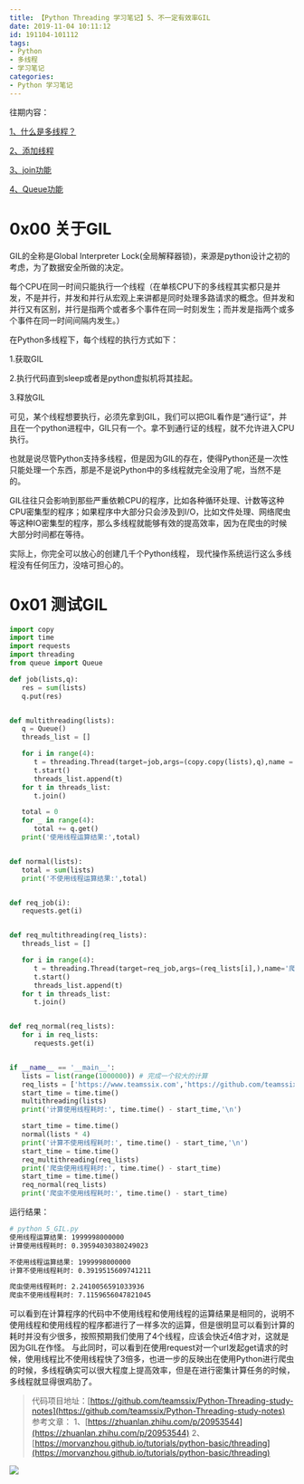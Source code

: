 ```yaml
---
title: 【Python Threading 学习笔记】5、不一定有效率GIL
date: 2019-11-04 10:11:12
id: 191104-101112
tags:
- Python
- 多线程
- 学习笔记
categories:
- Python 学习笔记
---
```

往期内容：

[1、什么是多线程？](https://www.teamssix.com/year/1901031-202253.html)

[2、添加线程](https://www.teamssix.com/year/191101-112015.html)

[3、join功能](https://www.teamssix.com/year/191102-102624.html)

[4、Queue功能](https://www.teamssix.com/year/191103-092239.html)

# 0x00 关于GIL
GIL的全称是Global Interpreter Lock(全局解释器锁)，来源是python设计之初的考虑，为了数据安全所做的决定。
<!--more-->
每个CPU在同一时间只能执行一个线程（在单核CPU下的多线程其实都只是并发，不是并行，并发和并行从宏观上来讲都是同时处理多路请求的概念。但并发和并行又有区别，并行是指两个或者多个事件在同一时刻发生；而并发是指两个或多个事件在同一时间间隔内发生。）

在Python多线程下，每个线程的执行方式如下：

1.获取GIL

2.执行代码直到sleep或者是python虚拟机将其挂起。

3.释放GIL

可见，某个线程想要执行，必须先拿到GIL，我们可以把GIL看作是“通行证”，并且在一个python进程中，GIL只有一个。拿不到通行证的线程，就不允许进入CPU执行。

也就是说尽管Python支持多线程，但是因为GIL的存在，使得Python还是一次性只能处理一个东西，那是不是说Python中的多线程就完全没用了呢，当然不是的。

GIL往往只会影响到那些严重依赖CPU的程序，比如各种循环处理、计数等这种CPU密集型的程序；如果程序中大部分只会涉及到I/O，比如文件处理、网络爬虫等这种IO密集型的程序，那么多线程就能够有效的提高效率，因为在爬虫的时候大部分时间都在等待。

实际上，你完全可以放心的创建几千个Python线程， 现代操作系统运行这么多线程没有任何压力，没啥可担心的。

# 0x01 测试GIL
```python
import copy
import time
import requests
import threading
from queue import Queue

def job(lists,q):
   res = sum(lists)
   q.put(res)


def multithreading(lists):
   q = Queue()
   threads_list = []

   for i in range(4):
      t = threading.Thread(target=job,args=(copy.copy(lists),q),name = '任务 %i' % i)
      t.start()
      threads_list.append(t)
   for t in threads_list:
      t.join()

   total = 0
   for _ in range(4):
      total += q.get()
   print('使用线程运算结果:',total)


def normal(lists):
   total = sum(lists)
   print('不使用线程运算结果:',total)


def req_job(i):
   requests.get(i)


def req_multithreading(req_lists):
   threads_list = []

   for i in range(4):
      t = threading.Thread(target=req_job,args=(req_lists[i],),name='爬虫任务 %i' % i)
      t.start()
      threads_list.append(t)
   for t in threads_list:
      t.join()


def req_normal(req_lists):
   for i in req_lists:
      requests.get(i)


if __name__ == '__main__':
   lists = list(range(1000000)) # 完成一个较大的计算
   req_lists = ['https://www.teamssix.com','https://github.com/teamssix','https://me.csdn.net/qq_37683287','https://space.bilibili.com/148389186']
   start_time = time.time()
   multithreading(lists)
   print('计算使用线程耗时:', time.time() - start_time,'\n')

   start_time = time.time()
   normal(lists * 4)
   print('计算不使用线程耗时:', time.time() - start_time,'\n')
   start_time = time.time()
   req_multithreading(req_lists)
   print('爬虫使用线程耗时:', time.time() - start_time)
   start_time = time.time()
   req_normal(req_lists)
   print('爬虫不使用线程耗时:', time.time() - start_time)
```
运行结果：
```bash
# python 5_GIL.py
使用线程运算结果: 1999998000000
计算使用线程耗时: 0.39594030380249023 

不使用线程运算结果: 1999998000000
计算不使用线程耗时: 0.3919515609741211

爬虫使用线程耗时: 2.2410056591033936
爬虫不使用线程耗时: 7.1159656047821045
```
可以看到在计算程序的代码中不使用线程和使用线程的运算结果是相同的，说明不使用线程和使用线程的程序都进行了一样多次的运算，但是很明显可以看到计算的耗时并没有少很多，按照预期我们使用了4个线程，应该会快近4倍才对，这就是因为GIL在作怪。
与此同时，可以看到在使用request对一个url发起get请求的时候，使用线程比不使用线程快了3倍多，也进一步的反映出在使用Python进行爬虫的时候，多线程确实可以很大程度上提高效率，但是在进行密集计算任务的时候，多线程就显得很鸡肋了。

>代码项目地址：[https://github.com/teamssix/Python-Threading-study-notes](https://github.com/teamssix/Python-Threading-study-notes)
>参考文章：
>1、[https://zhuanlan.zhihu.com/p/20953544](https://zhuanlan.zhihu.com/p/20953544)
>2、[https://morvanzhou.github.io/tutorials/python-basic/threading](https://morvanzhou.github.io/tutorials/python-basic/threading)

![](https://cdn.jsdelivr.net/gh/teamssix/BlogImages/imgs/TeamsSix_Subscription_Logo2.png)